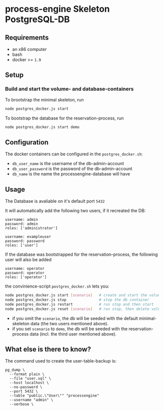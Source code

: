 # process-engine Skeleton PostgreSQL-DB

## Requirements

- an x86 computer
- bash
- docker >= `1.9`

## Setup

### Build and start the volume- and database-containers

To brootstrap the minimal skeleton, run 
```bash
node postgres_docker.js start
```

To bootstrap the database for the reservation-process, run 
```bash
node postgres_docker.js start demo
```

## Configuration

The docker containers can be configured in the `postgres_docker.sh`:

- `db_user_name` is the username of the db-admin-account
- `db_user_password` is the password of the db-admin-account
- `db_name` is the name the processengine-database will have

## Usage
The Database is avaliable on it's default port `5432`

It will automatically add the following two users, if it recreated the DB:
```
username: admin
password: admin
roles: ['administrator']

username: exampleuser
password: password
roles: ['user']
```

If the database was bootstrapped for the reservation-process, the following user will also be added
```
username: operator
password: operator
roles: ['operator']
```

the convinience-script `postgres_docker.sh` lets you:
```bash
node postgres_docker.js start [scenario]   # create and start the volume and db container
node postgres_docker.js stop               # stop the db container
node postgres_docker.js restart            # run stop and then start
node postgres_docker.js reset [scenario]   # run stop, then delete volume and db-container and then run start
```

- if you omit the `scenario`, the db will be seeded with the default minimal-skeleton data (the two users mentioned above).
- if you set `scenario` to `demo`, the db will be seeded with the reservation-process data (incl. the third user mentioned above).


## What else is there to know?

The command used to create the user-table-backup is:

```
pg_dump \
  --format plain \
  --file "user.sql" \
  --host localhost \
  --no-password \
  --port 5432 \
  --table "public.\"User\"" "processengine"
  --username "admin" \
  --verbose \
```


